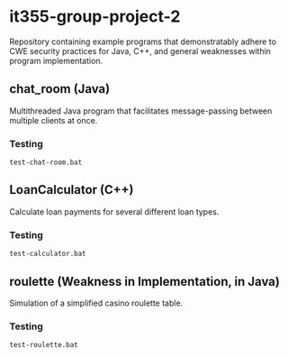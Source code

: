# it355-group-project-2
Repository containing example programs that demonstratably adhere to CWE security practices for Java, C++, and general weaknesses within program implementation.

## chat_room (Java)
Multithreaded Java program that facilitates message-passing between multiple clients at once.
### Testing
```batch
test-chat-room.bat
```
## LoanCalculator (C++)
Calculate loan payments for several different loan types.
### Testing
```batch
test-calculator.bat
```
## roulette (Weakness in Implementation, in Java)
Simulation of a simplified casino roulette table.
### Testing
```batch
test-roulette.bat
```
